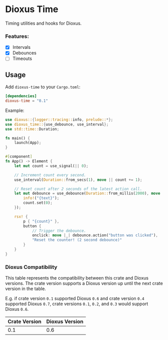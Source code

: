 # Dioxus Time
Timing utilities and hooks for Dioxus.

### Features:
- [x] Intervals
- [x] Debounces
- [ ] Timeouts

## Usage
Add `dioxus-time` to your `Cargo.toml`:
```toml
[dependencies]
dioxus-time = "0.1"
```

Example:
```rs
use dioxus::{logger::tracing::info, prelude::*};
use dioxus_time::{use_debounce, use_interval};
use std::time::Duration;

fn main() {
    launch(App);
}

#[component]
fn App() -> Element {
    let mut count = use_signal(|| 0);

    // Increment count every second.
    use_interval(Duration::from_secs(1), move || count += 1);

    // Reset count after 2 seconds of the latest action call.
    let mut debounce = use_debounce(Duration::from_millis(2000), move |text| {
        info!("{text}");
        count.set(0);
    });

    rsx! {
        p { "{count}" },
        button {
            // Trigger the debounce.
            onclick: move |_| debounce.action("button was clicked"),
            "Reset the counter! (2 second debounce)"
        }
    }
}

```



### Dioxus Compatibility
This table represents the compatibility between this crate and Dioxus versions.
The crate version supports a Dioxus version up until the next crate version in the table.

E.g. if crate version `0.1` supported Dioxus `0.6` and crate version `0.4` supported Dioxus `0.7`, crate versions `0.1`, `0.2`, and `0.3` would support Dioxus `0.6`.

| Crate Version | Dioxus Version |
| ------------- | -------------- |
| 0.1           | 0.6            |